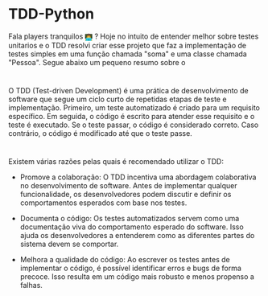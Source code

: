 # TDD-Python

Fala players tranquilos <img src="to_readme/emoji_programing.png" alt="" align="center" height="15" width="15"> ? Hoje no intuito de entender melhor sobre testes unitarios e o TDD resolvi criar esse projeto que faz a implementação de testes simples em uma função chamada "soma" e uma classe chamada "Pessoa". Segue abaixo um pequeno resumo sobre o 
#
O TDD (Test-driven Development) é uma prática de desenvolvimento de software que segue um ciclo curto de repetidas etapas de teste e implementação. Primeiro, um teste automatizado é criado para um requisito específico. Em seguida, o código é escrito para atender esse requisito e o teste é executado. Se o teste passar, o código é considerado correto. Caso contrário, o código é modificado até que o teste passe.
#
Existem várias razões pelas quais é recomendado utilizar o TDD:

- Promove a colaboração: O TDD incentiva uma abordagem colaborativa no desenvolvimento de software. Antes de implementar qualquer funcionalidade, os desenvolvedores podem discutir e definir os comportamentos esperados com base nos testes.

- Documenta o código: Os testes automatizados servem como uma documentação viva do comportamento esperado do software. Isso ajuda os desenvolvedores a entenderem como as diferentes partes do sistema devem se comportar.

- Melhora a qualidade do código: Ao escrever os testes antes de implementar o código, é possível identificar erros e bugs de forma precoce. Isso resulta em um código mais robusto e menos propenso a falhas.

#
